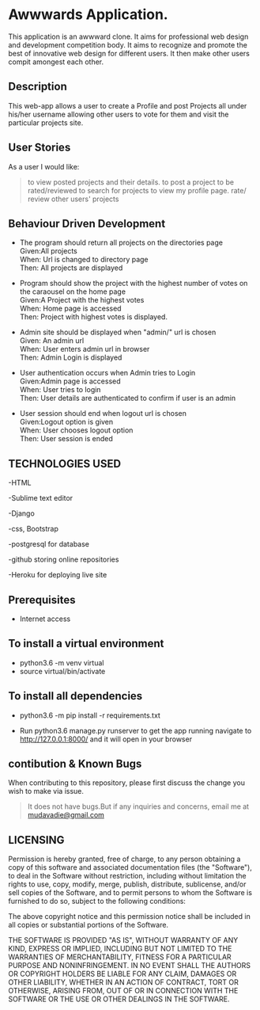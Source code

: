 # Awwwards Application.

This application is an awwward clone. It aims for professional web design and development competition body. It aims to recognize and promote the best of innovative web design for different users. It then make other users compit amongest each other.
 

## Description
This web-app allows a user to create a Profile and post Projects all under his/her username allowing other users to vote for them and visit the particular projects site. 

## User Stories

As a user I would like:
> to view posted projects and their details.
> to post a project to be rated/reviewed
> to search for projects
> to view my profile page.
> rate/ review other users' projects


## Behaviour Driven Development
* The program should return all projects on the directories page<br>
Given:All projects<br>
When: Url is changed to directory page<br>
Then: All projects are displayed<br>

* Program should show the project with the highest number of votes on the caraousel on the home page<br>
Given:A Project with the highest votes<br>
When: Home page is accessed <br>
Then: Project with highest votes is displayed.<br>

* Admin site should be displayed when "admin/" url is chosen<br>
Given: An admin url<br>
When: User enters admin url in browser<br>
Then: Admin Login is displayed<br>

* User authentication occurs when Admin tries to Login<br>
Given:Admin page is accessed<br>
When: User tries to login<br>
Then: User details are authenticated to confirm if user is an admin<br>

* User session should end when logout url is chosen<br>
Given:Logout option is given<br>
When: User chooses logout option<br>
Then: User session is ended<br>


## TECHNOLOGIES USED

-HTML

-Sublime text editor

-Django

-css, Bootstrap

-postgresql for database

-github storing online repositories

-Heroku  for deploying live site

## Prerequisites

 * Internet access
 
## To install a virtual environment

 * python3.6 -m venv virtual 
 * source virtual/bin/activate

## To install all dependencies

 * python3.6 -m pip install -r requirements.txt


 * Run python3.6 manage.py runserver to get the app running  navigate to http://127.0.0.1:8000/ and it will open in your browser


## contibution & Known Bugs

When contributing to this repository, please first discuss the change you wish to make via issue. 

> It does not have bugs.But if any inquiries and concerns, email me at mudavadie@gmail.com


## **LICENSING**

Permission is hereby granted, free of charge, to any person obtaining a copy of this software and associated documentation files (the "Software"), to deal in the Software without restriction, including without limitation the rights to use, copy, modify, merge, publish, distribute, sublicense, and/or sell copies of the Software, and to permit persons to whom the Software is furnished to do so, subject to the following conditions:

The above copyright notice and this permission notice shall be included in all copies or substantial portions of the Software.

THE SOFTWARE IS PROVIDED "AS IS", WITHOUT WARRANTY OF ANY KIND, EXPRESS OR IMPLIED, INCLUDING BUT NOT LIMITED TO THE WARRANTIES OF MERCHANTABILITY, FITNESS FOR A PARTICULAR PURPOSE AND NONINFRINGEMENT. IN NO EVENT SHALL THE AUTHORS OR COPYRIGHT HOLDERS BE LIABLE FOR ANY CLAIM, DAMAGES OR OTHER LIABILITY, WHETHER IN AN ACTION OF CONTRACT, TORT OR OTHERWISE, ARISING FROM, OUT OF OR IN CONNECTION WITH THE SOFTWARE OR THE USE OR OTHER DEALINGS IN THE SOFTWARE.
